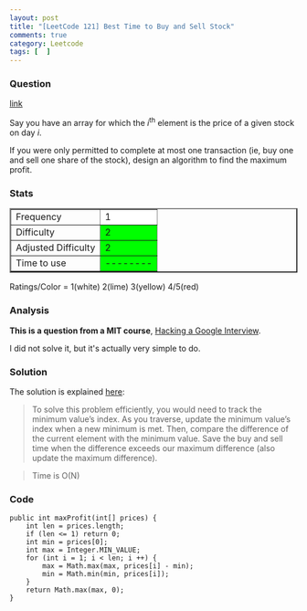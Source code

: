 ```yaml
---
layout: post
title: "[LeetCode 121] Best Time to Buy and Sell Stock"
comments: true
category: Leetcode
tags: [  ]
---
```



### Question 
[link](https://oj.leetcode.com/problems/best-time-to-buy-and-sell-stock/)

<div class="question-content">
            <p></p><p>Say you have an array for which the <i>i</i><sup>th</sup> element is the price of a given stock on day <i>i</i>.</p>

<p>If you were only permitted to complete at most one transaction (ie, buy one and sell one share of the stock), design an algorithm to find the maximum profit.</p><p></p>
          </div>

### Stats
<table border="2">
	<tr>
		<td>Frequency</td>
		<td bgcolor="white">1</td>
	</tr>
	<tr>
		<td>Difficulty</td>
		<td bgcolor="lime">2</td>
	</tr>
	<tr>
		<td>Adjusted Difficulty</td>
		<td bgcolor="lime">2</td>
	</tr>
	<tr>
		<td>Time to use</td>
		<td bgcolor="lime">--------</td>
	</tr>
</table>

Ratings/Color = 1(white) 2(lime) 3(yellow) 4/5(red)

### Analysis

__This is a question from a MIT course__, [Hacking a Google Interview](http://courses.csail.mit.edu/iap/interview/materials.php). 

I did not solve it, but it's actually very simple to do. 

### Solution

The solution is explained [here](http://leetcode.com/2010/11/best-time-to-buy-and-sell-stock.html): 

> To solve this problem efficiently, you would need to track the minimum value’s index. As you traverse, update the minimum value’s index when a new minimum is met. Then, compare the difference of the current element with the minimum value. Save the buy and sell time when the difference exceeds our maximum difference (also update the maximum difference).

> Time is O(N)

### Code

    public int maxProfit(int[] prices) {
		int len = prices.length;
		if (len <= 1) return 0;
		int min = prices[0];
		int max = Integer.MIN_VALUE;
		for (int i = 1; i < len; i ++) {
			max = Math.max(max, prices[i] - min);
			min = Math.min(min, prices[i]);
		}
		return Math.max(max, 0);
    }
